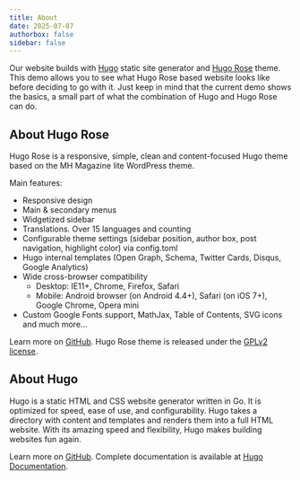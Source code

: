 ```yaml
---
title: About
date: 2025-07-07
authorbox: false
sidebar: false
---
```


Our website builds with [Hugo](https://gohugo.io/) static site generator and
[Hugo Rose](https://github.com/chensoul/hugo-rose) theme. This demo allows you to see what Hugo Rose based website looks like
before deciding to go with it. Just keep in mind that the current demo shows the basics, a small part of what the
combination of Hugo and Hugo Rose can do.

## About Hugo Rose

Hugo Rose is a responsive, simple, clean and content-focused Hugo theme based on the MH Magazine lite WordPress theme.

Main features:

* Responsive design
* Main & secondary menus
* Widgetized sidebar
* Translations. Over 15 languages and counting
* Configurable theme settings (sidebar position, author box, post navigation, highlight color) via config.toml
* Hugo internal templates (Open Graph, Schema, Twitter Cards, Disqus, Google Analytics)
* Wide cross-browser compatibility
  * Desktop: IE11+, Chrome, Firefox, Safari
  * Mobile: Android browser (on Android 4.4+), Safari (on iOS 7+), Google Chrome, Opera mini
* Custom Google Fonts support, MathJax, Table of Contents, SVG icons and much more…

Learn more on [GitHub](https://github.com/chensoul/hugo-rose). Hugo Rose theme is released under the
[GPLv2 license](https://github.com/chensoul/hugo-rose/blob/master/LICENSE.md).

## About Hugo

Hugo is a static HTML and CSS website generator written in Go. It is optimized for speed, ease of use, and
configurability. Hugo takes a directory with content and templates and renders them into a full HTML website. With its
amazing speed and flexibility, Hugo makes building websites fun again.

Learn more on [GitHub](https://github.com/gohugoio/hugo). Complete documentation is available at
[Hugo Documentation](https://gohugo.io/getting-started/).
